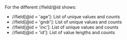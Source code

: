 For the different //field/@id shows:

* //field[@id = 'age']: List of unique values and counts
* //field[@id = 'gndr']: List of unique values and counts
* //field[@id = 'inc']: List of unique values and counts
* //field[@id = 'id']: List of value lengths and counts
